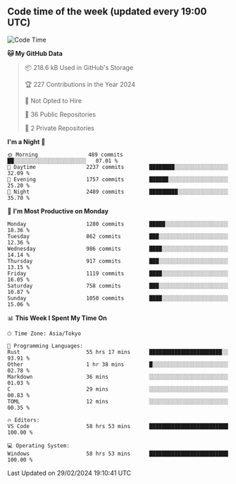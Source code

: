 ## Code time of the week (updated every 19:00 UTC)

<!--START_SECTION:waka-->
![Code Time](http://img.shields.io/badge/Code%20Time-2%2C751%20hrs%209%20mins-blue)

**🐱 My GitHub Data** 

> 📦 218.6 kB Used in GitHub's Storage 
 > 
> 🏆 227 Contributions in the Year 2024
 > 
> 🚫 Not Opted to Hire
 > 
> 📜 36 Public Repositories 
 > 
> 🔑 2 Private Repositories 
 > 
**I'm a Night 🦉** 

```text
🌞 Morning                489 commits         ██░░░░░░░░░░░░░░░░░░░░░░░   07.01 % 
🌆 Daytime                2237 commits        ████████░░░░░░░░░░░░░░░░░   32.09 % 
🌃 Evening                1757 commits        ██████░░░░░░░░░░░░░░░░░░░   25.20 % 
🌙 Night                  2489 commits        █████████░░░░░░░░░░░░░░░░   35.70 % 
```
📅 **I'm Most Productive on Monday** 

```text
Monday                   1280 commits        █████░░░░░░░░░░░░░░░░░░░░   18.36 % 
Tuesday                  862 commits         ███░░░░░░░░░░░░░░░░░░░░░░   12.36 % 
Wednesday                986 commits         ████░░░░░░░░░░░░░░░░░░░░░   14.14 % 
Thursday                 917 commits         ███░░░░░░░░░░░░░░░░░░░░░░   13.15 % 
Friday                   1119 commits        ████░░░░░░░░░░░░░░░░░░░░░   16.05 % 
Saturday                 758 commits         ███░░░░░░░░░░░░░░░░░░░░░░   10.87 % 
Sunday                   1050 commits        ████░░░░░░░░░░░░░░░░░░░░░   15.06 % 
```


📊 **This Week I Spent My Time On** 

```text
🕑︎ Time Zone: Asia/Tokyo

💬 Programming Languages: 
Rust                     55 hrs 17 mins      ███████████████████████░░   93.91 % 
Other                    1 hr 38 mins        █░░░░░░░░░░░░░░░░░░░░░░░░   02.78 % 
Markdown                 36 mins             ░░░░░░░░░░░░░░░░░░░░░░░░░   01.03 % 
C                        29 mins             ░░░░░░░░░░░░░░░░░░░░░░░░░   00.83 % 
TOML                     12 mins             ░░░░░░░░░░░░░░░░░░░░░░░░░   00.35 % 

🔥 Editors: 
VS Code                  58 hrs 53 mins      █████████████████████████   100.00 % 

💻 Operating System: 
Windows                  58 hrs 53 mins      █████████████████████████   100.00 % 
```


 Last Updated on 29/02/2024 19:10:41 UTC
<!--END_SECTION:waka-->